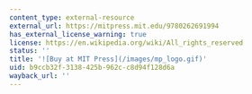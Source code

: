 ```yaml
---
content_type: external-resource
external_url: https://mitpress.mit.edu/9780262691994
has_external_license_warning: true
license: https://en.wikipedia.org/wiki/All_rights_reserved
status: ''
title: '![Buy at MIT Press](/images/mp_logo.gif)'
uid: b9ccb32f-3138-425b-962c-c8d94f128d6a
wayback_url: ''
---
```

